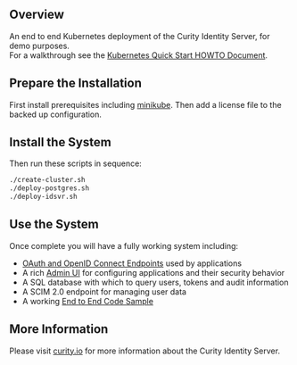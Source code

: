 ## Overview

An end to end Kubernetes deployment of the Curity Identity Server, for demo purposes.\
For a walkthrough see the [Kubernetes Quick Start HOWTO Document](https://curity.io/resources/learn/kubernetes-quick-start).

## Prepare the Installation

First install prerequisites including [minikube](https://minikube.sigs.k8s.io/docs/start/).
Then add a license file to the backed up configuration.

## Install the System

Then run these scripts in sequence:

```bash
./create-cluster.sh
./deploy-postgres.sh
./deploy-idsvr.sh
```

## Use the System

Once complete you will have a fully working system including:

- [OAuth and OpenID Connect Endpoints](http://login.curity.local/oauth/v2/oauth-anonymous/.well-known/openid-configuration) used by applications
- A rich [Admin UI](http://admin.curity.local/admin) for configuring applications and their security behavior
- A SQL database with which to query users, tokens and audit information
- A SCIM 2.0 endpoint for managing user data
- A working [End to End Code Sample](http://login.curity.local/demo-client.html)

## More Information

Please visit [curity.io](https://curity.io/) for more information about the Curity Identity Server.


